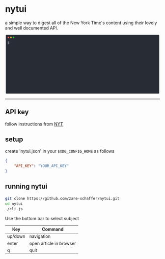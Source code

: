 # nytui
a simple way to digest all of the New York Time's content using their lovely and well documented API.

<p align="center">
  <img src="https://github.com/zane-schaffer/nytui/blob/3c9d49e078d66cd41de4e971f69490f7040bd2aa/nytuicast.svg?sanitize=true" width="500" alt="newsletter cli demo">
</p>

-----
## API key

follow instructions from [NYT](https://developer.nytimes.com/get-started)

## setup

create 'nytui.json' in your `$XDG_CONFIG_HOME` as follows

```json
{
    "API_KEY": "YOUR_API_KEY"
}
```

## running nytui

```bash
git clone https://github.com/zane-schaffer/nytui.git
cd nytui
./cli.js
```

Use the bottom bar to select subject

| Key     | Command                 |
| ------- | ----------------------- |
| up/down | navigation              |
| enter   | open article in browser |
| q       | quit                    |

